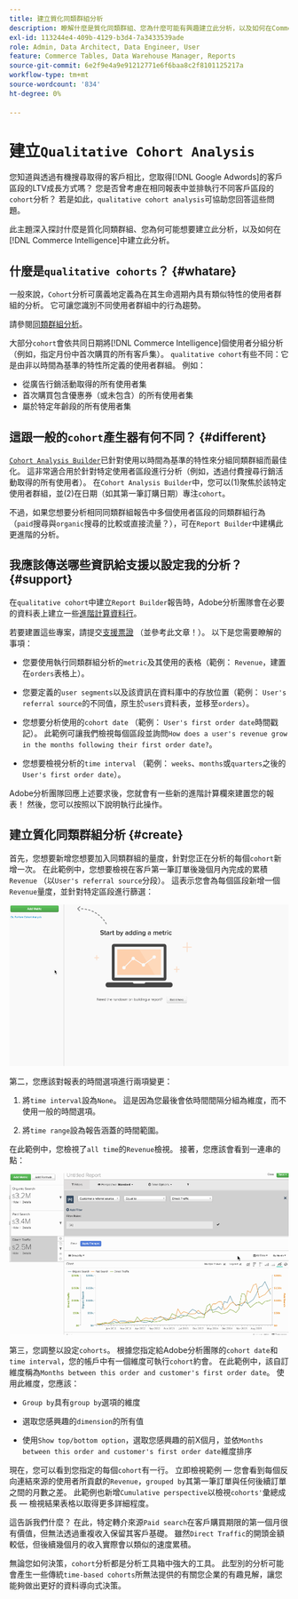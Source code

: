 ```yaml
---
title: 建立質化同類群組分析
description: 瞭解什麼是質化同類群組、您為什麼可能有興趣建立此分析，以及如何在Commerce Intelligence中建立它。
exl-id: 113244e4-409b-4129-b3d4-7a3433539ade
role: Admin, Data Architect, Data Engineer, User
feature: Commerce Tables, Data Warehouse Manager, Reports
source-git-commit: 6e2f9e4a9e91212771e6f6baa8c2f8101125217a
workflow-type: tm+mt
source-wordcount: '834'
ht-degree: 0%

---
```


# 建立`Qualitative Cohort Analysis`

您知道與透過有機搜尋取得的客戶相比，您取得[!DNL Google Adwords]的客戶區段的LTV成長方式嗎？ 您是否曾考慮在相同報表中並排執行不同客戶區段的`cohort`分析？ 若是如此，`qualitative cohort analysis`可協助您回答這些問題。

此主題深入探討什麼是質化同類群組、您為何可能想要建立此分析，以及如何在[!DNL Commerce Intelligence]中建立此分析。

## 什麼是`qualitative cohorts`？ {#whatare}

一般來說，`Cohort`分析可廣義地定義為在其生命週期內具有類似特性的使用者群組的分析。 它可讓您識別不同使用者群組中的行為趨勢。

請參閱[同類群組分析](https://www.cohortanalysis.com/)。

大部分`cohort`會依共同日期將[!DNL Commerce Intelligence]個使用者分組分析（例如，指定月份中首次購買的所有客戶集）。 `qualitative cohort`有些不同：它是由非以時間為基準的特性所定義的使用者群組。 例如：

* 從廣告行銷活動取得的所有使用者集
* 首次購買包含優惠券（或未包含）的所有使用者集
* 屬於特定年齡段的所有使用者集

## 這跟一般的`cohort`產生器有何不同？ {#different}

[`Cohort Analysis Builder`](../dev-reports/cohort-rpt-bldr.md)已針對使用以時間為基準的特性來分組同類群組而最佳化。 這非常適合用於針對特定使用者區段進行分析（例如，透過付費搜尋行銷活動取得的所有使用者）。 在`Cohort Analysis Builder`中，您可以(1)聚焦於該特定使用者群組，並(2)在日期（如其第一筆訂購日期）專注`cohort`。

不過，如果您想要分析相同同類群組報告中多個使用者區段的同類群組行為（`paid`搜尋與`organic`搜尋的比較或直接流量？），可在`Report Builder`中建構此更進階的分析。

## 我應該傳送哪些資訊給支援以設定我的分析？ {#support}

在`qualitative cohort`中建立`Report Builder`報告時，Adobe分析團隊會在必要的資料表上建立一些[進階計算資料行](../data-warehouse-mgr/creating-calculated-columns.md)。

若要建置這些專案，請提交[支援票證](https://experienceleague.adobe.com/docs/commerce-knowledge-base/kb/troubleshooting/miscellaneous/mbi-service-policies.html?lang=zh-Hant) （並參考此文章！）。 以下是您需要瞭解的事項：

* 您要使用執行同類群組分析的`metric`及其使用的表格（範例： `Revenue`，建置在`orders`表格上）。

* 您要定義的`user segments`以及該資訊在資料庫中的存放位置（範例： `User's referral source`的不同值，原生於`users`資料表，並移至`orders`）。

* 您想要分析使用的`cohort date` （範例： `User's first order date`時間戳記）。 此範例可讓我們檢視每個區段並詢問`How does a user's revenue grow in the months following their first order date?`。

* 您想要檢視分析的`time interval` （範例： `weeks`、`months`或`quarters`之後的`User's first order date`）。

Adobe分析團隊回應上述要求後，您就會有一些新的進階計算欄來建置您的報表！ 然後，您可以按照以下說明執行此操作。

## 建立質化同類群組分析 {#create}

首先，您想要新增您想要加入同類群組的量度，針對您正在分析的每個`cohort`新增一次。 在此範例中，您想要檢視在客戶第一筆訂單後幾個月內完成的累積`Revenue` （以`User's referral source`分段）。 這表示您會為每個區段新增一個`Revenue`量度，並針對特定區段進行篩選：

![](../../assets/qualcohort1.gif)

第二，您應該對報表的時間選項進行兩項變更：

1. 將`time interval`設為`None`。 這是因為您最後會依時間間隔分組為維度，而不使用一般的時間選項。

1. 將`time range`設為報告涵蓋的時間範圍。

在此範例中，您檢視了`all time`的`Revenue`檢視。 接著，您應該會看到一連串的點：

![](../../assets/qualcohort2.gif)

第三，您調整以設定`cohorts`。 根據您指定給Adobe分析團隊的`cohort date`和`time interval`，您的帳戶中有一個維度可執行`cohort`約會。 在此範例中，該自訂維度稱為`Months between this order and customer's first order date`。 使用此維度，您應該：

* `Group by`具有`group by`選項的維度

* 選取您感興趣的`dimension`的所有值

* 使用`Show top/bottom option`，選取您感興趣的前X個月，並依`Months between this order and customer's first order date`維度排序

現在，您可以看到您指定的每個`cohort`有一行。 立即檢視範例 — 您會看到每個反向連結來源的使用者所貢獻的`Revenue`，`grouped by`其第一筆訂單與任何後續訂單之間的月數之差。 此範例也新增`Cumulative perspective`以檢視`cohorts'`彙總成長 — 檢視結果表格以取得更多詳細程度。

這告訴我們什麼？ 在此，特定轉介來源`Paid search`在客戶購買期限的第一個月很有價值，但無法透過重複收入保留其客戶基礎。 雖然`Direct Traffic`的開頭金額較低，但後續幾個月的收入實際會以類似的速度累積。

無論您如何決策，`cohort`分析都是分析工具箱中強大的工具。 此型別的分析可能會產生一些傳統`time-based cohorts`所無法提供的有關您企業的有趣見解，讓您能夠做出更好的資料導向式決策。
